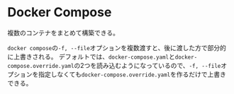 # Docker Compose

複数のコンテナをまとめて構築できる。

`docker compose`の`-f, --file`オプションを複数渡すと、後に渡した方で部分的に上書きされる。
デフォルトでは、`docker-compose.yaml`と`docker-compose.override.yaml`の2つを読み込むようになっているので、`-f, --file`オプションを指定しなくても`docker-compose.override.yaml`を作るだけで上書きできる。
